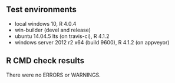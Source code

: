 ## Test environments

* local windows 10, R 4.0.4
* win-builder (devel and release)
* ubuntu 14.04.5 lts (on travis-ci), R 4.1.2
* windows server 2012 r2 x64 (build 9600), R 4.1.2 (on appveyor)

## R CMD check results

There were no ERRORS or WARNINGS.


